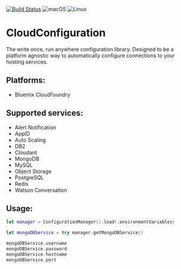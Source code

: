 [![Build Status](https://travis-ci.org/IBM-Swift/CloudConfiguration.svg?branch=master)](https://travis-ci.org/IBM-Swift/CloudConfiguration)
![macOS](https://img.shields.io/badge/os-macOS-green.svg?style=flat)
![Linux](https://img.shields.io/badge/os-linux-green.svg?style=flat)

# CloudConfiguration

The write once, run anywhere configuration library. Designed to be a platform agnostic way to automatically configure connections to your hosting services.

## Platforms:

- Bluemix CloudFoundry

## Supported services:

- Alert Notification
- AppID
- Auto Scaling
- DB2
- Cloudant
- MongoDB
- MySQL
- Object Storage
- PostgreSQL
- Redis
- Watson Conversation

## Usage:

```swift
let manager = ConfigurationManager().load(.environmentVariables)

let mongoDBService = try manager.getMongoDBService()

mongoDBService.username
mongoDBService.password
mongoDBService.hostname
mongoDBService.port
```
